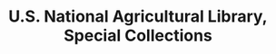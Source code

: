 ---
layout: repo
title: "U.S. National Agricultural Library, Special Collections"
id: 1758
permalink: repos/1758/
---